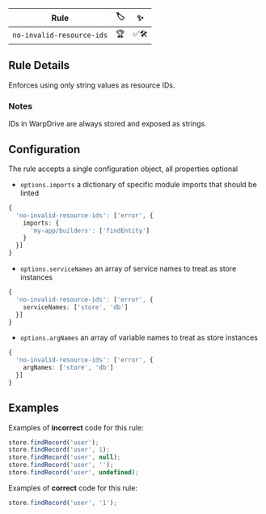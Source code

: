 | Rule | 🏷️ | ✨ |
| ---- | -- | -- |
| `no-invalid-resource-ids` | 🏆 | ✅🛠️ |

## Rule Details

Enforces using only string values as resource IDs.

### Notes

IDs in WarpDrive are always stored and exposed as strings.

## Configuration

The rule accepts a single configuration object, all properties optional

- `options.imports` a dictionary of specific module imports that should be linted

```ts
{
  'no-invalid-resource-ids': ['error', {
    imports: {
      'my-app/builders': ['findEntity']
    }
  }]
}
```

- `options.serviceNames` an array of service names to treat as store instances

```ts
{
  'no-invalid-resource-ids': ['error', {
    serviceNames: ['store', 'db']
  }]
}
```

- `options.argNames` an array of variable names to treat as store instances

```ts
{
  'no-invalid-resource-ids': ['error', {
    argNames: ['store', 'db']
  }]
}
```

## Examples

Examples of **incorrect** code for this rule:

```ts
store.findRecord('user');
store.findRecord('user', 1);
store.findRecord('user', null);
store.findRecord('user', '');
store.findRecord('user', undefined);
```

Examples of **correct** code for this rule:

```ts
store.findRecord('user', '1');
```
